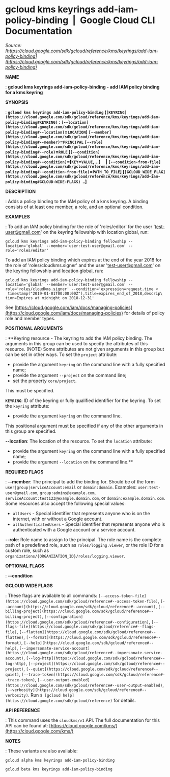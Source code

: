 # gcloud kms keyrings add-iam-policy-binding  |  Google Cloud CLI Documentation

*Source: [https://cloud.google.com/sdk/gcloud/reference/kms/keyrings/add-iam-policy-binding](https://cloud.google.com/sdk/gcloud/reference/kms/keyrings/add-iam-policy-binding)*

**NAME**

: **gcloud kms keyrings add-iam-policy-binding - add IAM policy binding for a kms keyring**

**SYNOPSIS**

: **`gcloud kms keyrings add-iam-policy-binding` (`[KEYRING](https://cloud.google.com/sdk/gcloud/reference/kms/keyrings/add-iam-policy-binding#KEYRING)` : `[--location](https://cloud.google.com/sdk/gcloud/reference/kms/keyrings/add-iam-policy-binding#--location)`=`LOCATION`) `[--member](https://cloud.google.com/sdk/gcloud/reference/kms/keyrings/add-iam-policy-binding#--member)`=`PRINCIPAL` `[--role](https://cloud.google.com/sdk/gcloud/reference/kms/keyrings/add-iam-policy-binding#--role)`=`ROLE` [`[--condition](https://cloud.google.com/sdk/gcloud/reference/kms/keyrings/add-iam-policy-binding#--condition)`=[`KEY`=`VALUE`,…]     | `[--condition-from-file](https://cloud.google.com/sdk/gcloud/reference/kms/keyrings/add-iam-policy-binding#--condition-from-file)`=`PATH_TO_FILE`] [`[GCLOUD_WIDE_FLAG](https://cloud.google.com/sdk/gcloud/reference/kms/keyrings/add-iam-policy-binding#GCLOUD-WIDE-FLAGS) …`]**

**DESCRIPTION**

: Adds a policy binding to the IAM policy of a kms keyring. A binding consists of
at least one member, a role, and an optional condition.

**EXAMPLES**

: To add an IAM policy binding for the role of 'roles/editor' for the user
'test-user@gmail.com' on the keyring fellowship with location global, run:

```
gcloud kms keyrings add-iam-policy-binding fellowship --location='global' --member='user:test-user@gmail.com' --role='roles/editor'
```

To add an IAM policy binding which expires at the end of the year 2018 for the
role of 'roles/cloudkms.signer' and the user 'test-user@gmail.com' on the
keyring fellowship and location global, run:

```
gcloud kms keyrings add-iam-policy-binding fellowship --location='global' --member='user:test-user@gmail.com' --role='roles/cloudkms.signer' --condition='expression=request.time <
 timestamp("2019-01-01T00:00:00Z"),title=expires_end_of_2018,descrip\
tion=Expires at midnight on 2018-12-31'
```

See [https://cloud.google.com/iam/docs/managing-policies](https://cloud.google.com/iam/docs/managing-policies)
for details of policy role and member types.

**POSITIONAL ARGUMENTS**

: **Keyring resource - The keyring to add the IAM policy binding. The arguments in
this group can be used to specify the attributes of this resource. (NOTE) Some
attributes are not given arguments in this group but can be set in other ways.
To set the `project` attribute:

- provide the argument `keyring` on the command line with a fully
specified name;
- provide the argument `--project` on the command line;
- set the property `core/project`.

This must be specified.

**`KEYRING`**:
ID of the keyring or fully qualified identifier for the keyring.
To set the `keyring` attribute:

- provide the argument `keyring` on the command line.

This positional argument must be specified if any of the other arguments in this
group are specified.

**--location**:
The location of the resource.
To set the `location` attribute:

- provide the argument `keyring` on the command line with a fully
specified name;
- provide the argument `--location` on the command line.**

**REQUIRED FLAGS**

: **--member**:
The principal to add the binding for. Should be of the form
`user|group|serviceAccount:email` or `domain:domain`.
Examples: `user:test-user@gmail.com`,
`group:admins@example.com`,
`serviceAccount:test123@example.domain.com`, or
`domain:example.domain.com`.
Some resources also accept the following special values:

- `allUsers` - Special identifier that represents anyone who is on the
internet, with or without a Google account.
- `allAuthenticatedUsers` - Special identifier that represents anyone
who is authenticated with a Google account or a service account.

**--role**:
Role name to assign to the principal. The role name is the complete path of a
predefined role, such as `roles/logging.viewer`, or the role ID for a
custom role, such as
`organizations/{ORGANIZATION_ID}/roles/logging.viewer`.

**OPTIONAL FLAGS**

: **--condition**

**GCLOUD WIDE FLAGS**

: These flags are available to all commands: `[--access-token-file](https://cloud.google.com/sdk/gcloud/reference#--access-token-file)`,
`[--account](https://cloud.google.com/sdk/gcloud/reference#--account)`, `[--billing-project](https://cloud.google.com/sdk/gcloud/reference#--billing-project)`,
`[--configuration](https://cloud.google.com/sdk/gcloud/reference#--configuration)`,
`[--flags-file](https://cloud.google.com/sdk/gcloud/reference#--flags-file)`,
`[--flatten](https://cloud.google.com/sdk/gcloud/reference#--flatten)`, `[--format](https://cloud.google.com/sdk/gcloud/reference#--format)`, `[--help](https://cloud.google.com/sdk/gcloud/reference#--help)`, `[--impersonate-service-account](https://cloud.google.com/sdk/gcloud/reference#--impersonate-service-account)`,
`[--log-http](https://cloud.google.com/sdk/gcloud/reference#--log-http)`,
`[--project](https://cloud.google.com/sdk/gcloud/reference#--project)`, `[--quiet](https://cloud.google.com/sdk/gcloud/reference#--quiet)`, `[--trace-token](https://cloud.google.com/sdk/gcloud/reference#--trace-token)`, `[--user-output-enabled](https://cloud.google.com/sdk/gcloud/reference#--user-output-enabled)`,
`[--verbosity](https://cloud.google.com/sdk/gcloud/reference#--verbosity)`.
Run `$ [gcloud help](https://cloud.google.com/sdk/gcloud/reference)` for details.

**API REFERENCE**

: This command uses the `cloudkms/v1` API. The full documentation for
this API can be found at: [https://cloud.google.com/kms/](https://cloud.google.com/kms/)

**NOTES**

: These variants are also available:

```
gcloud alpha kms keyrings add-iam-policy-binding
```

```
gcloud beta kms keyrings add-iam-policy-binding
```